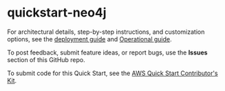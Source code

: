 # quickstart-neo4j

For architectural details, step-by-step instructions, and customization options, see the [deployment guide](https://aws-quickstart.github.io/quickstart-neo4j/) and [Operational guide](https://aws-quickstart.github.io/quickstart-neo4j/index_operational.html).

To post feedback, submit feature ideas, or report bugs, use the **Issues** section of this GitHub repo. 

To submit code for this Quick Start, see the [AWS Quick Start Contributor's Kit](https://aws-quickstart.github.io/).
